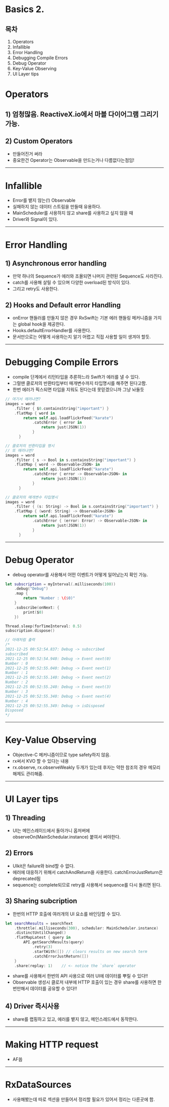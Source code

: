 # Basics 2.
## 목차
1. Operators
2. Infallible
3. Error Handling
4. Debugging Compile Errors
5. Debug Operator
6. Key-Value Observing
7. UI Layer tips

# Operators

## 1) 엄청많음. ReactiveX.io에서 마블 다이어그램 그리기 가능.

## 2) Custom Operators
- 만들어진거 써라
- 중요한건 Operator는 Observable을 만드는거나 다름없다는점임!

---

# Infallible
- Error를 뱉지 않는(!) Observable
- 실패하지 않는 데이터 스트림을 만들때 유용하다.
- MainScheduler를 사용하지 않고 share를 사용하고 싶지 않을 때
- Driver와 Signal이 있다.

---

# Error Handling

## 1) Asynchronous error handling
- 만약 하나의 Sequence가 에러와 조욜되면 나머지 관련된 Sequence도 사라진다.
- catch를 사용해 살릴 수 있으며 다양한 overload된 방식이 있다.
- 그리고 retry도 사용한다.

## 2) Hooks and Default error Handling
- onError 핸들러를 만들지 않은 경우 RxSwift는 기본 에러 핸들링 메커니즘을 가지는 global hook을 제공한다.
- Hooks.defaultErrorHandler를 사용한다.
- 문서만으로는 어떻게 사용하는지 알기 어렵고 직접 사용할 일이 생겨야 할듯.

---

# Debugging Compile Errors
- compile 단계에서 리턴타입을 추론하느라 Swift가 에러를 낼 수 있다.
- 그럴땐 클로저의 반환타입부터 매개변수까지 타입명시를 해주면 된다고함.
- 한번 에러가 픽스되면 타입을 지워도 된다는데 못믿겠으니까 그냥 놔둘듯
```swift
// 여기서 에러나면?
images = word
    .filter { $0.containsString("important") }
    .flatMap { word in
        return self.api.loadFlickrFeed("karate")
            .catchError { error in
                return just(JSON(1))
            }
      }

// 클로저의 반환타입을 명시
// 또 에러나면?
images = word
    .filter { s -> Bool in s.containsString("important") }
    .flatMap { word -> Observable<JSON> in
        return self.api.loadFlickrFeed("karate")
            .catchError { error -> Observable<JSON> in
                return just(JSON(1))
            }
      }

// 클로저의 매개변수 타입명시
images = word
    .filter { (s: String) -> Bool in s.containsString("important") }
    .flatMap { (word: String) -> Observable<JSON> in
        return self.api.loadFlickrFeed("karate")
            .catchError { (error: Error) -> Observable<JSON> in
                return just(JSON(1))
            }
      }

```

---

# Debug Operator
- debug operator를 사용해서 어떤 이벤트가 어떻게 일어났는지 확인 가능.
```swift
let subscription = myInterval(.milliseconds(100))
    .debug("Debug")
    .map {
        return "Number : \($0)"
    }
    .subscribe(onNext: {
        print($0)
    })

Thread.sleep(forTimeInterval: 0.5)
subscription.dispose()

// 아래처럼 출력
/*
2021-12-25 00:52:54.837: Debug -> subscribed
subscribed
2021-12-25 00:52:54.940: Debug -> Event next(0)
Number : 0
2021-12-25 00:52:55.040: Debug -> Event next(1)
Number : 1
2021-12-25 00:52:55.140: Debug -> Event next(2)
Number : 2
2021-12-25 00:52:55.240: Debug -> Event next(3)
Number : 3
2021-12-25 00:52:55.340: Debug -> Event next(4)
Number : 4
2021-12-25 00:52:55.349: Debug -> isDisposed
Disposed
*/
```
---

# Key-Value Observing
- Objective-C 메커니즘이므로 type safety하지 않음.
- rx써서 KVO 할 수 있다는 내용
- rx.observe, rx.observeWeakly 두개가 있는데 후자는 약한 참조의 경우 메모리 해제도 관리해줌.

---

# UI Layer tips

## 1) Threading
- UI는 메인스레이드에서 돌아가니 옵저버에 observeOn(MainSchedular.instance) 붙여서 써야한다.

## 2) Errors
- UIkit은 failure와 bind할 수 없다.
- 에러에 대응하기 위해서 catchAndReturn을 사용한다. catchErrorJustReturn은 deprecated됨
- sequence는 complete되므로 retry를 사용해서 sequence를 다시 돌리면 된다.

## 3) Sharing subcription
- 한번의 HTTP 호출에 여러개의 UI 요소를 바인딩할 수 있다.
```swift
let searchResults = searchText
    .throttle(.milliseconds(300), scheduler: MainScheduler.instance)
    .distinctUntilChanged()
    .flatMapLatest { query in
        API.getSearchResults(query)
            .retry(3)
            .startWith([]) // clears results on new search term
            .catchErrorJustReturn([])
    }
    .share(replay: 1)    // <- notice the `share` operator
```

- share를 사용해서 한번의 API 사용으로 여러 UI에 데이터를 뿌릴 수 있다!!
- Observable 생성시 클로저 내부에 HTTP 호출이 있는 경우 share를 사용하면 한번만해서 데이터를 공유할 수 있다!!

## 4) Driver 즉시사용
- share를 랩핑하고 있고, 에러를 뱉지 않고, 메인스레드에서 동작한다.

---

# Making HTTP request
- AF씀

---

# RxDataSources
- 사용해봤는데 따로 섹션을 만들어서 정리할 필요가 있어서 정리는 다른곳에 함.